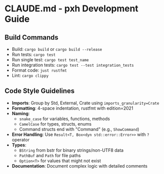 # CLAUDE.md - pxh Development Guide

## Build Commands
- Build: `cargo build` or `cargo build --release`
- Run tests: `cargo test`
- Run single test: `cargo test test_name`
- Run integration tests: `cargo test --test integration_tests`
- Format code: `just rustfmt`
- Lint: `cargo clippy`

## Code Style Guidelines
- **Imports**: Group by Std, External, Crate using `imports_granularity=Crate`
- **Formatting**: 4-space indentation, rustfmt with edition=2021
- **Naming**: 
  - `snake_case` for variables, functions, methods
  - `CamelCase` for types, structs, enums
  - Command structs end with "Command" (e.g., `ShowCommand`)
- **Error Handling**: Use `Result<T, Box<dyn std::error::Error>>` with `?` operator
- **Types**:
  - `BString` from bstr for binary strings/non-UTF8 data
  - `PathBuf` and `Path` for file paths
  - `Option<T>` for values that might not exist
- **Documentation**: Document complex logic with detailed comments